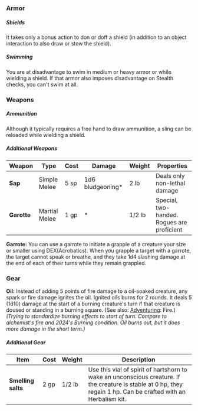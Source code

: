 ### Armor

##### Shields
It takes only a bonus action to don or doff a shield (in addition to an object interaction to also draw or stow the shield).

##### Swimming
You are at disadvantage to swim in medium or heavy armor or while wielding a shield. If that armor also imposes disadvantage on Stealth checks, you can't swim at all.

### Weapons

##### Ammunition
Although it typically requires a free hand to draw ammunition, a sling can be reloaded while wielding a shield.  

##### Additional Weapons

| Weapon      | Type          | Cost | Damage           | Weight | Properties                                      |
| ----------- | ------------- | ---- | ---------------- | ------ | ----------------------------------------------- |
| **Sap**     | Simple Melee  | 5 sp | 1d6 bludgeoning* | 2 lb   | Deals only non-lethal damage                    |
| **Garotte** | Martial Melee | 1 gp | \*               | 1/2 lb | Special, two-handed.  <br>Rogues are proficient |

**Garrote:** You can use a garrote to initiate a grapple of a creature your size or smaller using DEX(Acrobatics). When you grapple a target with a garrote, the target cannot speak or breathe, and they take 1d4 slashing damage at the end of each of their turns while they remain grappled.

### Gear

**Oil:** Instead of adding 5 points of fire damage to a oil-soaked creature, any spark or fire damage ignites the oil.  Ignited oils burns for 2 rounds. It deals 5 (1d10) damage at the start of a burning creature's turn if that creature is doused or standing in a burning square.  (See also: [Adventuring](Adventuring.md): Fire.) *(Trying to standardize burning effects to start of turn. Compare to alchemist's fire and 2024's Burning condition. Oil burns out, but it does more damage in the short term.)*

##### Additional Gear

| Item               | Cost | Weight | Description                                                                                                                                                      |
| ------------------ | ---- | ------ | ---------------------------------------------------------------------------------------------------------------------------------------------------------------- |
| **Smelling salts** | 2 gp | 1/2 lb | Use this vial of spirit of hartshorn to wake an unconscious creature. If the creature is stable at 0 hp, they regain 1 hp. Can be crafted with an Herbalism kit. |



